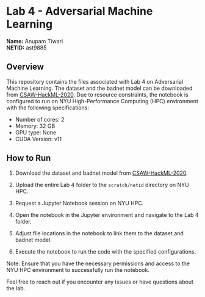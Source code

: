 # Lab 4 - Adversarial Machine Learning

**Name:** Anupam Tiwari </br>
**NETID:** ast9885

## Overview

This repository contains the files associated with Lab 4 on Adversarial Machine Learning. The dataset and the badnet model can be downloaded from [CSAW-HackML-2020](https://github.com/csaw-hackml/CSAW-HackML-2020/tree/master/lab3). Due to resource constraints, the notebook is configured to run on NYU High-Performance Computing (HPC) environment with the following specifications:

- Number of cores: 2
- Memory: 32 GB
- GPU type: None
- CUDA Version: v11

## How to Run

1. Download the dataset and badnet model from [CSAW-HackML-2020](https://github.com/csaw-hackml/CSAW-HackML-2020/tree/master/lab3).

2. Upload the entire Lab 4 folder to the `scratch/netid` directory on NYU HPC.

3. Request a Jupyter Notebook session on NYU HPC.

4. Open the notebook in the Jupyter environment and navigate to the Lab 4 folder.

5. Adjust file locations in the notebook to link them to the dataset and badnet model.

6. Execute the notebook to run the code with the specified configurations.

Note: Ensure that you have the necessary permissions and access to the NYU HPC environment to successfully run the notebook.

Feel free to reach out if you encounter any issues or have questions about the lab.